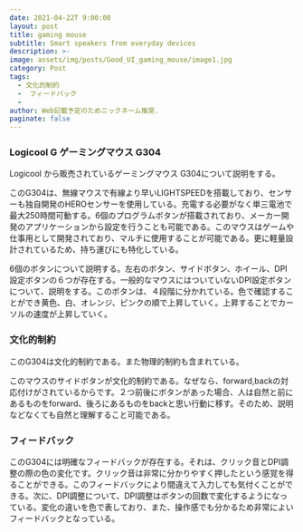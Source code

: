 ```yaml
---
date: 2021-04-22T 9:00:00
layout: post
title: gaming mouse
subtitle: Smart speakers from everyday devices
description: >-
image: assets/img/posts/Good_UI_gaming_mouse/image1.jpg
category: Post
tags: 
  - 文化的制約
  -  フィードバック
  - 
author: Web記載予定のためニックネーム推奨.
paginate: false
---
```


### Logicool G ゲーミングマウス G304
Logicool から販売されているゲーミングマウス G304について説明をする。

このG304は、無線マウスで有線より早いLIGHTSPEEDを搭載しており、センサーも独自開発のHEROセンサーを使用している。充電する必要がなく単三電池で最大250時間可動する。6個のプログラムボタンが搭載されており、メーカー開発のアプリケーションから設定を行うことも可能である。このマウスはゲームや仕事用として開発されており、マルチに使用することが可能である。更に軽量設計されているため、持ち運びにも特化している。

6個のボタンについて説明する。左右のボタン、サイドボタン、ホイール、DPI設定ボタンの６つが存在する。一般的なマウスにはついていないDPI設定ボタンについて、説明をする。このボタンは、４段階に分かれている。色で確認することができ黄色、白、オレンジ、ピンクの順で上昇していく。上昇することでカーソルの速度が上昇していく。

### 文化的制約
このG304は文化的制約である。また物理的制約も含まれている。

このマウスのサイドボタンが文化的制約である。なぜなら、forward,backの対応付けがされているからです。２つ前後にボタンがあった場合、人は自然と前にあるものをforward、後ろにあるものをbackと思い行動に移す。そのため、説明などなくても自然と理解すること可能である。

### フィードバック
このG304には明確なフィードバックが存在する。それは、クリック音とDPI調整の際の色の変化です。クリック音は非常に分かりやすく押したという感覚を得ることができる。このフィードバックにより間違えて入力しても気付くことができる。次に、DPI調整について、DPI調整はボタンの回数で変化するようになっている。変化の違いを色で表しており、また、操作感でも分かるため非常によいフィードバックとなっている。
